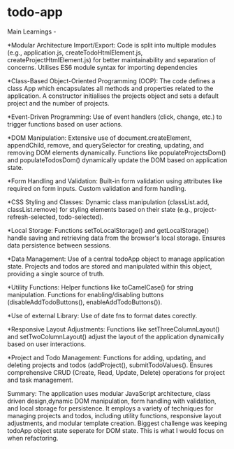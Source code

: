 # todo-app

Main Learnings - 

*Modular Architecture Import/Export:
Code is split into multiple modules (e.g., application.js, createTodoHtmlElement.js, createProjectHtmlElement.js) for better maintainability and separation of concerns.
Utilises ES6 module syntax for importing dependencies 

*Class-Based Object-Oriented Programming (OOP):
The code defines a class App which encapsulates all methods and properties related to the application.
A constructor initialises the projects object and sets a default project and the number of projects.

*Event-Driven Programming:
Use of event handlers (click, change, etc.) to trigger functions based on user actions.

*DOM Manipulation:
Extensive use of document.createElement, appendChild, remove, and querySelector for creating, updating, and removing DOM elements dynamically.
Functions like populateProjectsDom() and populateTodosDom() dynamically update the DOM based on application state.

*Form Handling and Validation:
Built-in form validation using attributes like required on form inputs.
Custom validation and form handling.

*CSS Styling and Classes:
Dynamic class manipulation (classList.add, classList.remove) for styling elements based on their state (e.g., project-refresh-selected, todo-selected).

*Local Storage:
Functions setToLocalStorage() and getLocalStorage() handle saving and retrieving data from the browser's local storage.
Ensures data persistence between sessions.

*Data Management:
Use of a central todoApp object to manage application state.
Projects and todos are stored and manipulated within this object, providing a single source of truth.

*Utility Functions:
Helper functions like toCamelCase() for string manipulation.
Functions for enabling/disabling buttons (disableAddTodoButtons(), enableAddTodoButtons()).

*Use of external Library:
Use of date fns to format dates corectly.

*Responsive Layout Adjustments:
Functions like setThreeColumnLayout() and setTwoColumnLayout() adjust the layout of the application dynamically based on user interactions.

*Project and Todo Management:
Functions for adding, updating, and deleting projects and todos (addProject(), submitTodoValues().
Ensures comprehensive CRUD (Create, Read, Update, Delete) operations for project and task management.


Summary:
The application uses modular JavaScript architecture, class driven design,dynamic DOM manipulation, form handling with validation, and local storage for persistence. It employs a variety of techniques for managing projects and todos, including utility functions, responsive layout adjustments, and modular template creation. Biggest challenge was keeping todoApp object state seperate for DOM state. This is what I would focus on when refactoring.   








